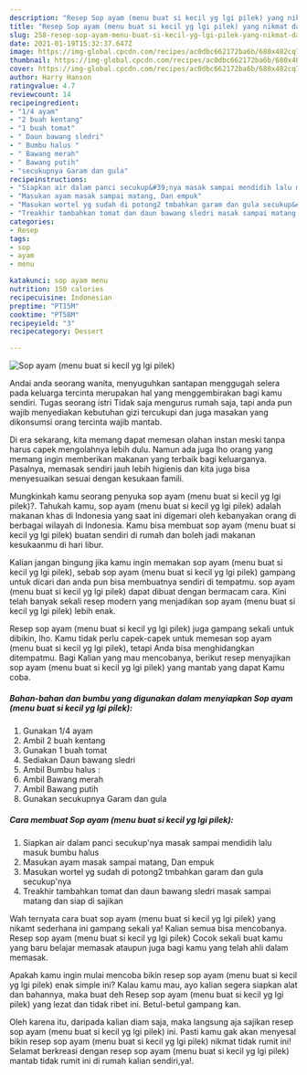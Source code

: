 ```yaml
---
description: "Resep Sop ayam (menu buat si kecil yg lgi pilek) yang nikmat dan Mudah Dibuat"
title: "Resep Sop ayam (menu buat si kecil yg lgi pilek) yang nikmat dan Mudah Dibuat"
slug: 258-resep-sop-ayam-menu-buat-si-kecil-yg-lgi-pilek-yang-nikmat-dan-mudah-dibuat
date: 2021-01-19T15:32:37.647Z
image: https://img-global.cpcdn.com/recipes/ac0dbc662172ba6b/680x482cq70/sop-ayam-menu-buat-si-kecil-yg-lgi-pilek-foto-resep-utama.jpg
thumbnail: https://img-global.cpcdn.com/recipes/ac0dbc662172ba6b/680x482cq70/sop-ayam-menu-buat-si-kecil-yg-lgi-pilek-foto-resep-utama.jpg
cover: https://img-global.cpcdn.com/recipes/ac0dbc662172ba6b/680x482cq70/sop-ayam-menu-buat-si-kecil-yg-lgi-pilek-foto-resep-utama.jpg
author: Harry Hanson
ratingvalue: 4.7
reviewcount: 14
recipeingredient:
- "1/4 ayam"
- "2 buah kentang"
- "1 buah tomat"
- " Daun bawang sledri"
- " Bumbu halus "
- " Bawang merah"
- " Bawang putih"
- "secukupnya Garam dan gula"
recipeinstructions:
- "Siapkan air dalam panci secukup&#39;nya masak sampai mendidih lalu masuk bumbu halus"
- "Masukan ayam masak sampai matang, Dan empuk"
- "Masukan wortel yg sudah di potong2 tmbahkan garam dan gula secukup&#39;nya"
- "Treakhir tambahkan tomat dan daun bawang sledri masak sampai matang dan siap di sajikan"
categories:
- Resep
tags:
- sop
- ayam
- menu

katakunci: sop ayam menu 
nutrition: 150 calories
recipecuisine: Indonesian
preptime: "PT15M"
cooktime: "PT58M"
recipeyield: "3"
recipecategory: Dessert

---
```



![Sop ayam (menu buat si kecil yg lgi pilek)](https://img-global.cpcdn.com/recipes/ac0dbc662172ba6b/680x482cq70/sop-ayam-menu-buat-si-kecil-yg-lgi-pilek-foto-resep-utama.jpg)

Andai anda seorang wanita, menyuguhkan santapan menggugah selera pada keluarga tercinta merupakan hal yang menggembirakan bagi kamu sendiri. Tugas seorang istri Tidak saja mengurus rumah saja, tapi anda pun wajib menyediakan kebutuhan gizi tercukupi dan juga masakan yang dikonsumsi orang tercinta wajib mantab.

Di era  sekarang, kita memang dapat memesan olahan instan meski tanpa harus capek mengolahnya lebih dulu. Namun ada juga lho orang yang memang ingin memberikan makanan yang terbaik bagi keluarganya. Pasalnya, memasak sendiri jauh lebih higienis dan kita juga bisa menyesuaikan sesuai dengan kesukaan famili. 



Mungkinkah kamu seorang penyuka sop ayam (menu buat si kecil yg lgi pilek)?. Tahukah kamu, sop ayam (menu buat si kecil yg lgi pilek) adalah makanan khas di Indonesia yang saat ini digemari oleh kebanyakan orang di berbagai wilayah di Indonesia. Kamu bisa membuat sop ayam (menu buat si kecil yg lgi pilek) buatan sendiri di rumah dan boleh jadi makanan kesukaanmu di hari libur.

Kalian jangan bingung jika kamu ingin memakan sop ayam (menu buat si kecil yg lgi pilek), sebab sop ayam (menu buat si kecil yg lgi pilek) gampang untuk dicari dan anda pun bisa membuatnya sendiri di tempatmu. sop ayam (menu buat si kecil yg lgi pilek) dapat dibuat dengan bermacam cara. Kini telah banyak sekali resep modern yang menjadikan sop ayam (menu buat si kecil yg lgi pilek) lebih enak.

Resep sop ayam (menu buat si kecil yg lgi pilek) juga gampang sekali untuk dibikin, lho. Kamu tidak perlu capek-capek untuk memesan sop ayam (menu buat si kecil yg lgi pilek), tetapi Anda bisa menghidangkan ditempatmu. Bagi Kalian yang mau mencobanya, berikut resep menyajikan sop ayam (menu buat si kecil yg lgi pilek) yang mantab yang dapat Kamu coba.

<!--inarticleads1-->

##### Bahan-bahan dan bumbu yang digunakan dalam menyiapkan Sop ayam (menu buat si kecil yg lgi pilek):

1. Gunakan 1/4 ayam
1. Ambil 2 buah kentang
1. Gunakan 1 buah tomat
1. Sediakan  Daun bawang sledri
1. Ambil  Bumbu halus :
1. Ambil  Bawang merah
1. Ambil  Bawang putih
1. Gunakan secukupnya Garam dan gula




<!--inarticleads2-->

##### Cara membuat Sop ayam (menu buat si kecil yg lgi pilek):

1. Siapkan air dalam panci secukup&#39;nya masak sampai mendidih lalu masuk bumbu halus
1. Masukan ayam masak sampai matang, Dan empuk
1. Masukan wortel yg sudah di potong2 tmbahkan garam dan gula secukup&#39;nya
1. Treakhir tambahkan tomat dan daun bawang sledri masak sampai matang dan siap di sajikan




Wah ternyata cara buat sop ayam (menu buat si kecil yg lgi pilek) yang nikamt sederhana ini gampang sekali ya! Kalian semua bisa mencobanya. Resep sop ayam (menu buat si kecil yg lgi pilek) Cocok sekali buat kamu yang baru belajar memasak ataupun juga bagi kamu yang telah ahli dalam memasak.

Apakah kamu ingin mulai mencoba bikin resep sop ayam (menu buat si kecil yg lgi pilek) enak simple ini? Kalau kamu mau, ayo kalian segera siapkan alat dan bahannya, maka buat deh Resep sop ayam (menu buat si kecil yg lgi pilek) yang lezat dan tidak ribet ini. Betul-betul gampang kan. 

Oleh karena itu, daripada kalian diam saja, maka langsung aja sajikan resep sop ayam (menu buat si kecil yg lgi pilek) ini. Pasti kamu gak akan menyesal bikin resep sop ayam (menu buat si kecil yg lgi pilek) nikmat tidak rumit ini! Selamat berkreasi dengan resep sop ayam (menu buat si kecil yg lgi pilek) mantab tidak rumit ini di rumah kalian sendiri,ya!.

